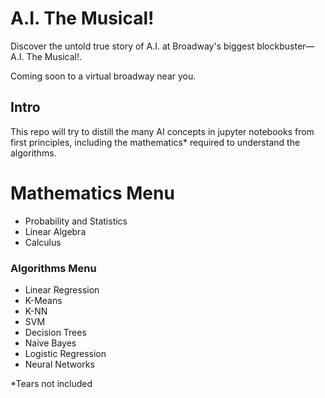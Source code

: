 # A.I. The Musical!

Discover the untold true story of A.I. at Broadway's biggest blockbuster—A.I. The Musical!. 

Coming soon to a virtual broadway near you. 

## Intro

This repo will try to distill the many AI concepts in jupyter notebooks from first principles, including the mathematics* required to understand the algorithms. 

# Mathematics Menu
- Probability and Statistics
- Linear Algebra
- Calculus

### Algorithms Menu
- Linear Regression
- K-Means
- K-NN
- SVM
- Decision Trees
- Naive Bayes
- Logistic Regression
- Neural Networks



*Tears not included





